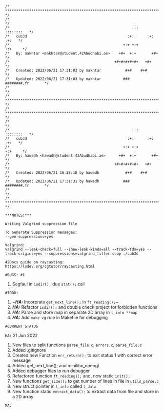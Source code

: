 ```
/* ************************************************************************** */
/*                                                                            */
/*                                                        :::      ::::::::   */
/*   cub3d                                              :+:      :+:    :+:   */
/*                                                    +:+ +:+         +:+     */
/*   By: makhtar <makhtar@student.42Abudhabi.ae>    +#+  +:+       +#+        */
/*                                                +#+#+#+#+#+   +#+           */
/*   Created: 2022/06/21 17:31:03 by makhtar           #+#    #+#             */
/*   Updated: 2022/06/21 17:31:03 by makhtar          ###   ########.fr       */
/*                                                                            */
/* ************************************************************************** */
/* ************************************************************************** */
/*                                                                            */
/*                                                        :::      ::::::::   */
/*   cub3d                                              :+:      :+:    :+:   */
/*                                                    +:+ +:+         +:+     */
/*   By: hawadh <hawadh@student.42Abudhabi.ae>      +#+  +:+       +#+        */
/*                                                +#+#+#+#+#+   +#+           */
/*   Created: 2022/06/21 16:38:18 by hawadh            #+#    #+#             */
/*   Updated: 2022/06/21 17:31:31 by hawadh           ###   ########.fr       */
/*                                                                            */
/* ************************************************************************** */
```

```
***NOTES:***

Writing Valgrind suppression file

To Generate Suppression messages:
--gen-suppressions=yes

Valgrind:
valgrind --leak-check=full --show-leak-kinds=all --track-fds=yes --track-origins=yes --suppressions=valgrind_filter.supp ./cub3d

42Docs guide on raycasting:
https://lodev.org/cgtutor/raycasting.html

```

`#BUGS: #1`

1.	Segfaul in `isdir();` due `stat();` call

`#TODO:`

1.	~***HA:***	Incorprate `get_next_line();` in `ft_reading();`~
2.	***HA:***	Refactor `isdir();` and double check project for forbidden functions
3.	***HA:***	Parse and store map in separate 2D array in `t_info **map`
4.	***HA:***	Add `make vg` rule in Makefile for debugging

`#CURRENT STATUS`

`HA:`
21 Jun 2022

1. New files to split functions `parse_file.c`, `errors.c`, `parse_file.c`
2. Added .gitignore
3. Created new Function `err_return();` to exit status 1 with correct error message
4. Added get_next_line(); and minilibx_opengl
5. Added debugger files to run debugger
6. Refactored function `ft_reading();` and, now static `init();`
7. New functions `get_size();` to get number of lines in file in `utils_parse.c`
8. New struct pointer in `t_info` called `t_data`
9. New function static `extract_data();` to extract data from file and store in a 2D array


`MA:`

